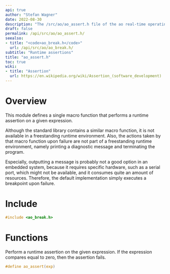 ```yaml
---
api: true
author: "Stefan Wagner"
date: 2022-08-30
description: "The /src/ao/ao_assert.h file of the ao real-time operating system."
draft: false
permalink: /api/src/ao/ao_assert.h/
seealso:
- title: "<code>ao_break.h</code>"
  url: /api/src/ao/ao_break.h/
subtitle: "Runtime assertions"
title: "ao_assert.h"
toc: true
wiki:
- title: "Assertion"
  url: https://en.wikipedia.org/wiki/Assertion_(software_development)
---
```


# Overview

This module defines a single macro function that performs a runtime assertion on a given expression.

Although the standard library contains a similar macro function, it is not available in a freestanding runtime environment. Also, the actions taken by that macro function upon failure are not part of a freestanding runtime environment, namely printing a diagnostic message and terminating the program. 

Especially, outputting a message is probably not a good option in an embedded system, because it requires specific hardware, such as a serial port, which might not be available, and it consumes quite an amount of resources. Therefore, the default implementation simply executes a breakpoint upon failure.

# Include

```c
#include <ao_break.h>
```

# Functions

Perform a runtime assertion on the given expression. If the expression compares equal to zero, then the assertion fails.

```c
#define ao_assert(exp)
```
